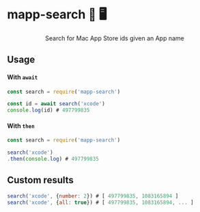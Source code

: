 # mapp-search 🔎 🖥

<p align="center">
  Search for Mac App Store ids given an App name
</p>

## Usage 

#### With `await`
```javascript
const search = require('mapp-search')

const id = await search('xcode')
console.log(id) # 497799835
```

#### With `then`
```javascript
const search = require('mapp-search')

search('xcode')
.then(console.log) # 497799835
```

## Custom results

```javascript
search('xcode', {number: 2}) # [ 497799835, 1083165894 ]
search('xcode', {all: true}) # [ 497799835, 1083165894, ... ]
```